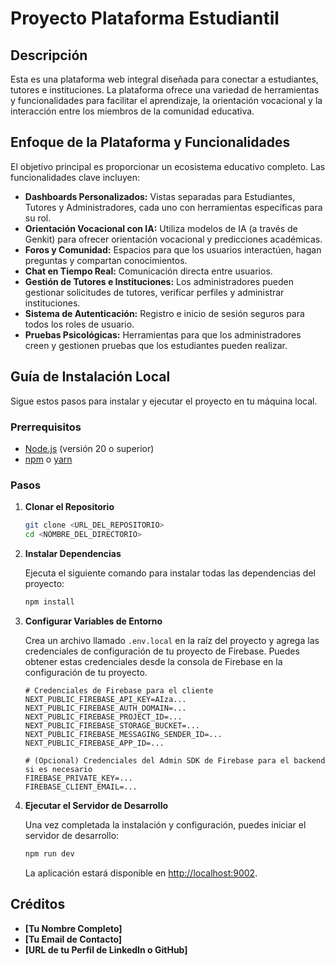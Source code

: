 # Proyecto Plataforma Estudiantil

## Descripción

Esta es una plataforma web integral diseñada para conectar a estudiantes, tutores e instituciones. La plataforma ofrece una variedad de herramientas y funcionalidades para facilitar el aprendizaje, la orientación vocacional y la interacción entre los miembros de la comunidad educativa.

## Enfoque de la Plataforma y Funcionalidades

El objetivo principal es proporcionar un ecosistema educativo completo. Las funcionalidades clave incluyen:

*   **Dashboards Personalizados:** Vistas separadas para Estudiantes, Tutores y Administradores, cada uno con herramientas específicas para su rol.
*   **Orientación Vocacional con IA:** Utiliza modelos de IA (a través de Genkit) para ofrecer orientación vocacional y predicciones académicas.
*   **Foros y Comunidad:** Espacios para que los usuarios interactúen, hagan preguntas y compartan conocimientos.
*   **Chat en Tiempo Real:** Comunicación directa entre usuarios.
*   **Gestión de Tutores e Instituciones:** Los administradores pueden gestionar solicitudes de tutores, verificar perfiles y administrar instituciones.
*   **Sistema de Autenticación:** Registro e inicio de sesión seguros para todos los roles de usuario.
*   **Pruebas Psicológicas:** Herramientas para que los administradores creen y gestionen pruebas que los estudiantes pueden realizar.

## Guía de Instalación Local

Sigue estos pasos para instalar y ejecutar el proyecto en tu máquina local.

### Prerrequisitos

*   [Node.js](https://nodejs.org/) (versión 20 o superior)
*   [npm](https://www.npmjs.com/) o [yarn](https://yarnpkg.com/)

### Pasos

1.  **Clonar el Repositorio**

    ```bash
    git clone <URL_DEL_REPOSITORIO>
    cd <NOMBRE_DEL_DIRECTORIO>
    ```

2.  **Instalar Dependencias**

    Ejecuta el siguiente comando para instalar todas las dependencias del proyecto:

    ```bash
    npm install
    ```

3.  **Configurar Variables de Entorno**

    Crea un archivo llamado `.env.local` en la raíz del proyecto y agrega las credenciales de configuración de tu proyecto de Firebase. Puedes obtener estas credenciales desde la consola de Firebase en la configuración de tu proyecto.

    ```env
    # Credenciales de Firebase para el cliente
    NEXT_PUBLIC_FIREBASE_API_KEY=AIza...
    NEXT_PUBLIC_FIREBASE_AUTH_DOMAIN=...
    NEXT_PUBLIC_FIREBASE_PROJECT_ID=...
    NEXT_PUBLIC_FIREBASE_STORAGE_BUCKET=...
    NEXT_PUBLIC_FIREBASE_MESSAGING_SENDER_ID=...
    NEXT_PUBLIC_FIREBASE_APP_ID=...

    # (Opcional) Credenciales del Admin SDK de Firebase para el backend si es necesario
    FIREBASE_PRIVATE_KEY=...
    FIREBASE_CLIENT_EMAIL=...
    ```

4.  **Ejecutar el Servidor de Desarrollo**

    Una vez completada la instalación y configuración, puedes iniciar el servidor de desarrollo:

    ```bash
    npm run dev
    ```

    La aplicación estará disponible en [http://localhost:9002](http://localhost:9002).

## Créditos

*   **[Tu Nombre Completo]**
*   **[Tu Email de Contacto]**
*   **[URL de tu Perfil de LinkedIn o GitHub]**
